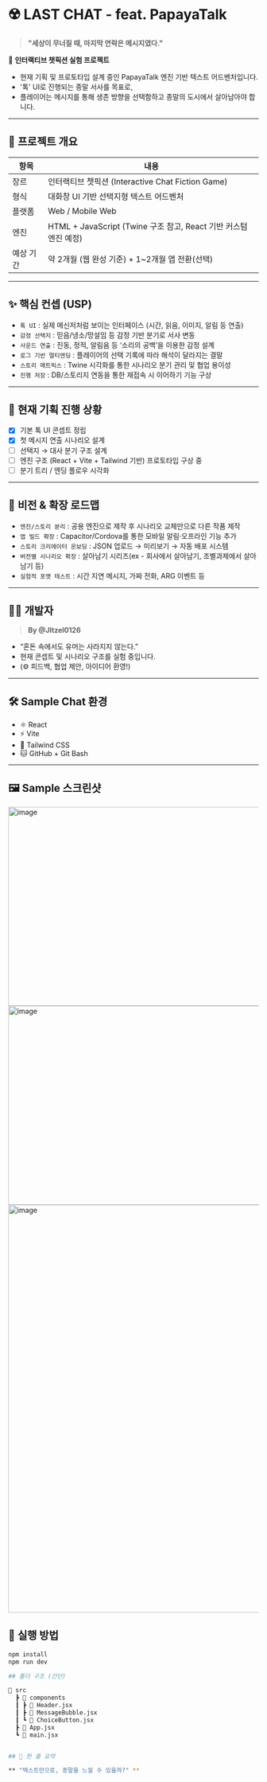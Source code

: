 # ☢️ LAST CHAT - feat. PapayaTalk

> **"세상이 무너질 때, 마지막 연락은 메시지였다."**

📱 **인터랙티브 챗픽션 실험 프로젝트**  
- 현재 기획 및 프로토타입 설계 중인 PapayaTalk 엔진 기반 텍스트 어드벤처입니다.
- '톡' UI로 진행되는 종말 서사를 목표로,
- 플레이어는 메시지를 통해 생존 방향을 선택함하고 종말의 도시에서 살아남아야 합니다.

---

## 🧭 프로젝트 개요
| 항목    | 내용                                                  |
| ----- | --------------------------------------------------- |
| 장르    | 인터랙티브 챗픽션 (Interactive Chat Fiction Game)           |
| 형식    | 대화창 UI 기반 선택지형 텍스트 어드벤처                             |
| 플랫폼   | Web / Mobile Web                                    |
| 엔진    | HTML + JavaScript (Twine 구조 참고, React 기반 커스텀 엔진 예정) |
| 예상 기간 | 약 2개월 (웹 완성 기준) + 1~2개월 앱 전환(선택)                    |

---

## ✨ 핵심 컨셉 (USP)
- `톡 UI` : 실제 메신저처럼 보이는 인터페이스 (시간, 읽음, 이미지, 알림 등 연출)
- `감정 선택지` : 믿음/냉소/망설임 등 감정 기반 분기로 서사 변동
- `사운드 연출` : 진동, 정적, 알림음 등 ‘소리의 공백’을 이용한 감정 설계
- `로그 기반 멀티엔딩` : 플레이어의 선택 기록에 따라 해석이 달라지는 결말
- `스토리 매트릭스` : Twine 시각화를 통한 시나리오 분기 관리 및 협업 용이성
- `진행 저장` : DB/스토리지 연동을 통한 재접속 시 이어하기 기능 구상

---

## 🧪 현재 기획 진행 상황

- [x] 기본 톡 UI 콘셉트 정립
- [x] 첫 메시지 연출 시나리오 설계
- [ ] 선택지 → 대사 분기 구조 설계
- [ ] 엔진 구조 (React + Vite + Tailwind 기반) 프로토타입 구상 중
- [ ] 분기 트리 / 엔딩 플로우 시각화

---

## 🚀 비전 & 확장 로드맵

- `엔진/스토리 분리` : 공용 엔진으로 제작 후 시나리오 교체만으로 다른 작품 제작
- `앱 빌드 확장` : Capacitor/Cordova를 통한 모바일 알림·오프라인 기능 추가
- `스토리 크리에이터 온보딩` : JSON 업로드 → 미리보기 → 자동 배포 시스템
- `버전별 시나리오 확장` : 살아남기 시리즈(ex - 회사에서 살아남기, 조별과제에서 살아남기 등)
- `실험적 포맷 테스트` : 시간 지연 메시지, 가짜 전화, ARG 이벤트 등

---

## 👨‍💻 개발자

> **By @JItzel0126**
- “혼돈 속에서도 유머는 사라지지 않는다.”
- 현재 콘셉트 및 시나리오 구조를 실험 중입니다.
- (⚙️ 피드백, 협업 제안, 아이디어 환영!)

---

## 🛠 Sample Chat 환경

- ⚛ React
- ⚡ Vite
- 🎨 Tailwind CSS
- 🐱 GitHub + Git Bash

---

## 🖼 Sample 스크린샷

<img width="640" height="400" alt="image" src="https://github.com/user-attachments/assets/84450d44-05f6-4eef-b9b0-13d497acd28f" />
<img width="640" height="400" alt="image" src="https://github.com/user-attachments/assets/a173ef0c-aa61-40df-befc-20c040bcea2c" />
<img width="640" height="820" alt="image" src="https://github.com/user-attachments/assets/a6e22ed7-80d9-4228-a60f-9e7acbd684dc" />

## 🧭 실행 방법

```bash
npm install
npm run dev

## 폴더 구조 (간단)

📁 src
  ┣ 📁 components
  ┃ ┣ 📄 Header.jsx
  ┃ ┣ 📄 MessageBubble.jsx
  ┃ ┗ 📄 ChoiceButton.jsx
  ┣ 📄 App.jsx
  ┗ 📄 main.jsx


## 📣 한 줄 요약

** "텍스트만으로, 종말을 느낄 수 있을까?" **
